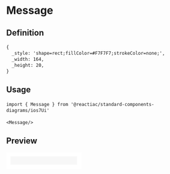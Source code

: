 # Message

## Definition

```
{
  _style: 'shape=rect;fillColor=#F7F7F7;strokeColor=none;',
  _width: 164,
  _height: 20,
}
```

## Usage

```
import { Message } from '@reactiac/standard-components-diagrams/ios7Ui'

<Message/>
```

## Preview

<img src="./message.png" width="200"/>

